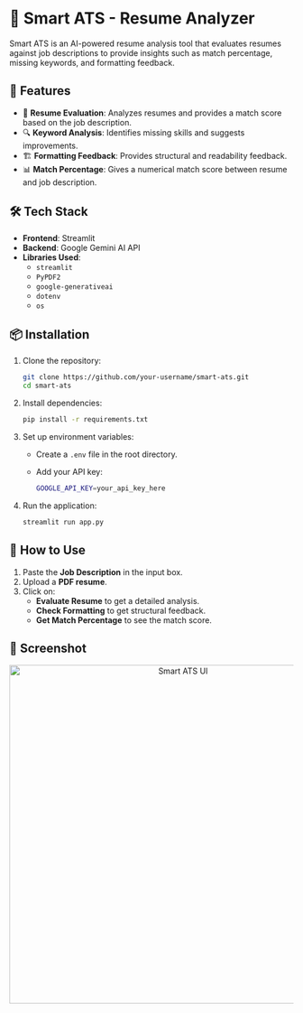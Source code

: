 # 📝 Smart ATS - Resume Analyzer

Smart ATS is an AI-powered resume analysis tool that evaluates resumes against job descriptions to provide insights such as match percentage, missing keywords, and formatting feedback.

## 🚀 Features

- 📄 **Resume Evaluation**: Analyzes resumes and provides a match score based on the job description.
- 🔍 **Keyword Analysis**: Identifies missing skills and suggests improvements.
- 🏗 **Formatting Feedback**: Provides structural and readability feedback.
- 📊 **Match Percentage**: Gives a numerical match score between resume and job description.

## 🛠️ Tech Stack

- **Frontend**: Streamlit
- **Backend**: Google Gemini AI API
- **Libraries Used**:
  - `streamlit`
  - `PyPDF2`
  - `google-generativeai`
  - `dotenv`
  - `os`

## 📦 Installation

1. Clone the repository:

   ```sh
   git clone https://github.com/your-username/smart-ats.git
   cd smart-ats
   ```

2. Install dependencies:

   ```sh
   pip install -r requirements.txt
   ```

3. Set up environment variables:

   - Create a `.env` file in the root directory.
   - Add your API key:

     ```sh
     GOOGLE_API_KEY=your_api_key_here
     ```

4. Run the application:

   ```sh
   streamlit run app.py
   ```

## 🎯 How to Use

1. Paste the **Job Description** in the input box.
2. Upload a **PDF resume**.
3. Click on:
   - **Evaluate Resume** to get a detailed analysis.
   - **Check Formatting** to get structural feedback.
   - **Get Match Percentage** to see the match score.

## 📸 Screenshot

<p align="center">
  <img src="https://github.com/user-attachments/assets/dd6b7d0a-ac66-43bb-a6b6-65325315d4dc" alt="Smart ATS UI" width="600" height="600">
</p>
